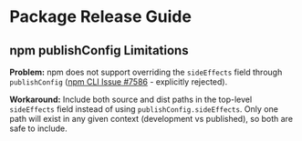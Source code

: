 # Package Release Guide

## npm publishConfig Limitations

**Problem:** npm does not support overriding the `sideEffects` field through `publishConfig` ([npm CLI Issue #7586](https://github.com/npm/cli/issues/7586) - explicitly rejected).

**Workaround:** Include both source and dist paths in the top-level `sideEffects` field instead of using `publishConfig.sideEffects`. Only one path will exist in any given context (development vs published), so both are safe to include.